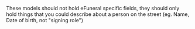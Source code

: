 These models should not hold eFuneral specific fields, they should only hold things that you could describe about a person on the street
(eg. Name, Date of birth, not "signing role")